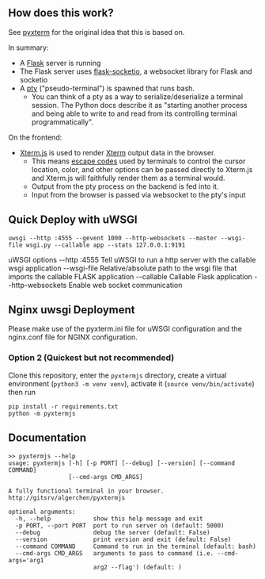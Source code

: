 ## How does this work?
See [pyxterm](https://github.com/cs01/pyxterm.js/blob/master/README.md) for the original idea that this is based on.

In summary:
* A [Flask](http://flask.pocoo.org/) server is running
* The Flask server uses [flask-socketio](https://flask-socketio.readthedocs.io/en/latest/), a websocket library for Flask and socketio
* A [pty](https://docs.python.org/3/library/pty.html) ("pseudo-terminal") is spawned that runs bash.
  * You can think of a pty as a way to serialize/deserialize a terminal session. The Python docs describe it as "starting another process and being able to write to and read from its controlling terminal programmatically".

On the frontend:
* [Xterm.js](https://xtermjs.org/) is used to render [Xterm](https://en.wikipedia.org/wiki/Xterm) output data in the browser.
  * This means [escape codes](https://en.wikipedia.org/wiki/ANSI_escape_code) used by terminals to control the cursor location, color, and other options can be passed directly to Xterm.js and Xterm.js will faithfully render them as a terminal would.
  * Output from the pty process on the backend is fed into it.
  * Input from the browser is passed via websocket to the pty's input

## Quick Deploy with uWSGI
```
uwsgi --http :4555 --gevent 1000 --http-websockets --master --wsgi-file wsgi.py --callable app --stats 127.0.0.1:9191 
```
uWSGI options
  --http :4555       Tell uWSGI to run a http server with the callable wsgi application
  --wsgi-file        Relative/absolute path to the wsgi file that imports the callable FLASK application
  --callable         Callable Flask application
  --http-websockets  Enable web socket communication

## Nginx uwsgi Deployment
Please make use of the pyxterm.ini file for uWSGI configuration and the nginx.conf file for NGINX configuration.


### Option 2 (Quickest but not recommended)
Clone this repository, enter the `pyxtermjs` directory, create a virtual environment (`python3 -m venv venv`), activate it (`source venv/bin/activate`) then run
```
pip install -r requirements.txt
python -m pyxtermjs
```

## Documentation
```
>> pyxtermjs --help
usage: pyxtermjs [-h] [-p PORT] [--debug] [--version] [--command COMMAND]
                 [--cmd-args CMD_ARGS]

A fully functional terminal in your browser.
http://gitsrv/algerchen/pyxtermjs

optional arguments:
  -h, --help            show this help message and exit
  -p PORT, --port PORT  port to run server on (default: 5000)
  --debug               debug the server (default: False)
  --version             print version and exit (default: False)
  --command COMMAND     Command to run in the terminal (default: bash)
  --cmd-args CMD_ARGS   arguments to pass to command (i.e. --cmd-args='arg1
                        arg2 --flag') (default: )

```
